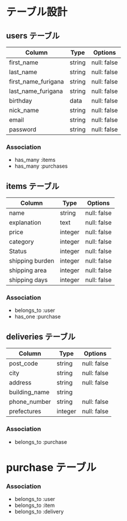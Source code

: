 # テーブル設計

## users テーブル

| Column              | Type   | Options     |
| ------------------- | ------ | ----------- |
| first_name          | string | null: false |
| last_name           | string | null: false |
| first_name_furigana | string | null: false |
| last_name_furigana  | string | null: false |
| birthday            | data   | null: false |
| nick_name           | string | null: false |
| email               | string | null: false |
| password            | string | null: false |

### Association

- has_many :items
- has_many :purchases

## items テーブル

| Column          | Type    | Options     |
| --------------- | --------| ----------- |
| name            | string  | null: false |
| explanation     | text    | null: false |
| price           | integer | null: false |
| category        | integer | null: false |
| Status          | integer | null: false |
| shipping burden | integer | null: false |
| shipping area   | integer | null: false |
| shipping days   | integer | null: false |

### Association

- belongs_to :user
- has_one :purchase

## deliveries テーブル

| Column        | Type    | Options     |
| ------------- | ------- | ----------- |
| post_code     | string  | null: false |
| city          | string  | null: false |
| address       | string  | null: false |
| building_name | string  |             |
| phone_number  | string  | null: false |
| prefectures   | integer | null: false |

### Association

- belongs_to :purchase


# purchase テーブル

### Association

- belongs_to :user
- belongs_to :item
- belongs_to :delivery